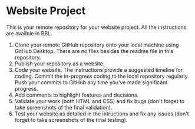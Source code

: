 # Website Project

This is your remote repository for your website project. All the instructions are availble in BBL.

1. Clone your remote GitHub repository onto your local machine using GitHub Desktop. There are no files besides the readme file in this repository.
2. Publish your repository as a website.
3. Code your website. The instructions provide a suggested timeline for coding. Commit the in-progress coding to the local repository regularly. Push your commits to GitHub any time you’ve made significant progress.
5. Add comments to highlight features and decisions.
6. Validate your work (both HTML and CSS) and fix bugs (don't forget to take screenshots of the final validation).
7. Test your website as detailed in the intructions and fix any issues (don't forget to take screenshots of the final testing).


